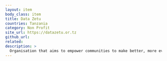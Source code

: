 ```yaml
---
layout: item
body_class: item
title: Data Zetu
countries: Tanzania
category: Non Profit
site_url: https://datazetu.or.tz
github_url: 
related: 
description: >
  Organisation that aims to empower communities to make better, more evidence-based decisions to improve their lives. Through partnerships and collaborations with local communities, Data Zetu works with stakeholders to build skills and develop digital and offline tools that make information accessible to everyone.
---
```

